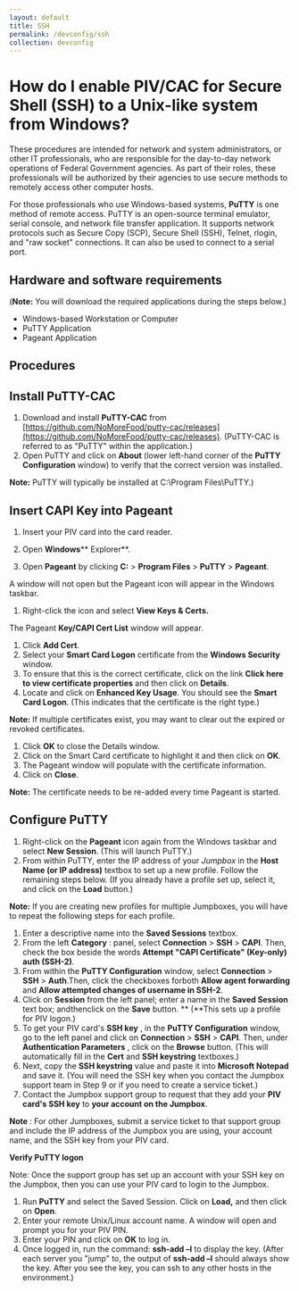```yaml
---
layout: default
title: SSH
permalink: /devconfig/ssh
collection: devconfig
---
```

# How do I enable PIV/CAC for Secure Shell (SSH) to a Unix-like system from Windows?

These procedures are intended for network and system administrators, or other IT professionals, who are responsible for the day-to-day network operations of Federal Government agencies.  As part of their roles, these professionals will be authorized by their agencies to use secure methods to remotely access other computer hosts.

For those professionals who use Windows-based systems, **PuTTY** is one method of remote access. PuTTY is an open-source terminal emulator, serial console, and network file transfer application. It supports network protocols such as Secure Copy (SCP), Secure Shell (SSH), Telnet, rlogin, and &quot;raw socket&quot; connections. It can also be used to connect to a serial port.

## Hardware and software requirements

(**Note:**  You will download the required applications during the steps below.)

- Windows-based Workstation or Computer
- PuTTY Application
- Pageant Application

## Procedures

## Install PuTTY-CAC

1. Download and install **PuTTY-CAC** from [https://github.com/NoMoreFood/putty-cac/releases](https://github.com/NoMoreFood/putty-cac/releases).  (PuTTY-CAC is referred to as &quot;PuTTY&quot; within the application.)
2. Open PuTTY and click on **About** (lower left-hand corner of the **PuTTY Configuration** window) to verify that the correct version was installed.

**Note:** PuTTY will typically be installed at C:\Program Files\PuTTY.)

## Insert CAPI Key into Pageant

1. Insert your PIV card into the card reader.
2. Open **Windows**** Explorer**.

1. Open **Pageant** by clicking **C:** &gt; **Program Files** &gt; **PuTTY** &gt; **Pageant**.

A window will not open but the Pageant icon will appear in the Windows taskbar.

1. Right-click the icon and select **View Keys &amp; Certs.**

The Pageant **Key/CAPI Cert List** window will appear.

1. Click **Add Cert**.
2. Select your **Smart Card Logon** certificate from the **Windows Security** window.
3. To ensure that this is the correct certificate, click on the link **Click here to view certificate properties** and then click on **Details**.
4. Locate and click on **Enhanced Key Usage**.  You should see the **Smart Card Logon**.  (This indicates that the certificate is the right type.)

**Note:** If multiple certificates exist, you may want to clear out the expired or revoked certificates.

1. Click **OK** to close the Details window.
2. Click on the Smart Card certificate to highlight it and then click on **OK**.
3. The Pageant window will populate with the certificate information.
4. Click on **Close**.

**Note:** The certificate needs to be re-added every time Pageant is started.

## Configure PuTTY

1. Right-click on the **Pageant** icon again from the Windows taskbar and select **New Session**.  (This will launch PuTTY.)
2. From within PuTTY, enter the IP address of your _Jumpbox_ in the **Host Name (or IP address)** textbox to set up a new profile. Follow the remaining steps below.  (If you already have a profile set up, select it, and click on the **Load** button.)

**Note:** If you are creating new profiles for multiple Jumpboxes, you will have to repeat the following steps for each profile.

1. Enter a descriptive name into the **Saved Sessions** textbox.
2. From the left **Category** : panel, select **Connection** &gt; **SSH** &gt; **CAPI**. Then, check the box beside the words **Attempt &quot;CAPI Certificate&quot; (Key-only) auth (SSH-2)**.
3. From within the **PuTTY Configuration** window, select **Connection** &gt; **SSH** &gt; **Auth**.Then, click the checkboxes forboth **Allow agent forwarding** and **Allow attempted changes of username in SSH-2**.
4. Click on **Session** from the left panel; enter a name in the **Saved Session** text box; andthenclick on the **Save** button. ** (**This sets up a profile for PIV logon.)
5. To get your PIV card&#39;s **SSH key** , in the **PuTTY Configuration** window, go to the left panel and click on **Connection** &gt; **SSH** &gt; **CAPI**.  Then, under **Authentication Parameters** , click on  the **Browse** button.  (This will automatically fill in the **Cert** and **SSH keystring** textboxes.)
6. Next, copy the **SSH keystring** value and paste it into **Microsoft Notepad** and save it.  (You will need the SSH key when you contact the Jumpbox support team in Step 9 or if you need to create a service ticket.)
7. Contact the Jumpbox support group to request that they add your **PIV card&#39;s SSH key** to **your account on the Jumpbox**.

**Note** : For other Jumpboxes, submit a service ticket to that support group and include the IP address of the Jumpbox you are using, your account name, and the SSH key from your PIV card.

**Verify PuTTY logon**

Note: Once the support group has set up an account with your SSH key on the Jumpbox, then you can use your PIV card to login to the Jumpbox.

1. Run **PuTTY** and select the Saved Session. Click on **Load,** and then click on **Open**.
2. Enter your remote Unix/Linux account name.  A window will open and prompt you for your PIV PIN.
3. Enter your PIN and click on **OK** to log in.
4. Once logged in, run the command:   **ssh-add –l** to display the key.  (After each server you &quot;jump&quot; to, the output of **ssh-add –l** should always show the key.  After you see the key, you can ssh to any other hosts in the environment.)
